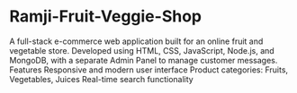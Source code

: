 # Ramji-Fruit-Veggie-Shop
A full-stack e-commerce web application built for an online fruit and vegetable store. Developed using HTML, CSS, JavaScript, Node.js, and MongoDB, with a separate Admin Panel to manage customer messages.   Features  Responsive and modern user interface  Product categories: Fruits, Vegetables, Juices  Real-time search functionality 
